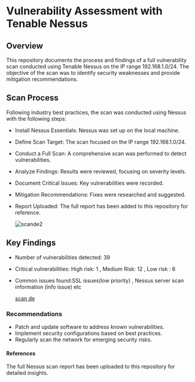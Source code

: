 # Vulnerability Assessment with Tenable Nessus

## Overview

This repository documents the process and findings of a full vulnerability scan conducted using Tenable Nessus on the IP range 192.168.1.0/24. The objective of the scan was to identify security weaknesses and provide mitigation recommendations.

## Scan Process

Following industry best practices, the scan was conducted using Nessus with the following steps:

- Install Nessus Essentials: Nessus was set up on the local machine.
- Define Scan Target: The scan focused on the IP range 192.168.1.0/24.
- Conduct a Full Scan: A comprehensive scan was performed to detect vulnerabilities.
- Analyze Findings: Results were reviewed, focusing on severity levels.
- Document Critical Issues: Key vulnerabilities were recorded.
- Mitigation Recommendations: Fixes were researched and suggested.
- Report Uploaded: The full report has been added to this repository for reference.

  ![scande2](https://github.com/user-attachments/assets/d95bbb6e-ce03-4f53-85f7-8d098e3cb58d)

  
## Key Findings

- Number of vulnerabilities detected: 39
- Critical vulnerabilities: High risk: 1 , Medium Risk: 12 , Low risk : 6 
- Common issues found:SSL issues(low priority) , Nessus server scan information (info issue) etc
  
  [scan de](https://github.com/user-attachments/assets/36e9ba52-b22b-4335-907a-f63a36997af5)
  
### Recommendations

- Patch and update software to address known vulnerabilities.
- Implement security configurations based on best practices.
- Regularly scan the network for emerging security risks.
  
#### References

The full Nessus scan report has been uploaded to this repository for detailed insights.
